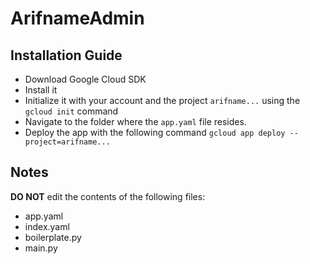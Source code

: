 # ArifnameAdmin

## Installation Guide

- Download Google Cloud SDK
- Install it
- Initialize it with your account and the project `arifname...` using the `gcloud init` command
- Navigate to the folder where the `app.yaml` file resides.
- Deploy the app with the following command `gcloud app deploy --project=arifname...`

## Notes

**DO NOT** edit the contents of the following files:

- app.yaml
- index.yaml
- boilerplate.py
- main.py
